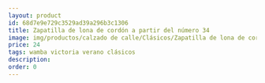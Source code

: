 ```yaml
---
layout: product
id: 68d7e9e729c3529ad39a296b3c1306
title: Zapatilla de lona de cordón a partir del número 34
image: img/productos/calzado de calle/Clásicos/Zapatilla de lona de cordón a partir del número 34=24=wamba victoria verano clásicos.webp
price: 24
tags: wamba victoria verano clásicos
description: 
order: 0
---
```

